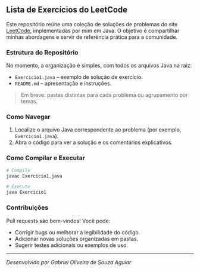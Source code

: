 ## Lista de Exercícios do LeetCode

Este repositório reúne uma coleção de soluções de problemas do site [LeetCode](https://leetcode.com), implementadas por mim em Java. O objetivo é compartilhar minhas abordagens e servir de referência prática para a comunidade.

### Estrutura do Repositório

No momento, a organização é simples, com todos os arquivos Java na raiz:

* `Exercicio1.java` – exemplo de solução de exercício.
* `README.md` – apresentação e instruções.

> Em breve: pastas distintas para cada problema ou agrupamento por temas.

### Como Navegar

1. Localize o arquivo Java correspondente ao problema (por exemplo, `Exercicio1.java`).
2. Abra o código para ver a solução e os comentários explicativos.

### Como Compilar e Executar

```bash
# Compile
javac Exercicio1.java

# Execute
java Exercicio1
```

### Contribuições

Pull requests são bem-vindos! Você pode:

* Corrigir bugs ou melhorar a legibilidade do código.
* Adicionar novas soluções organizadas em pastas.
* Sugerir testes adicionais ou exemplos de uso.



---

*Desenvolvido por Gabriel Oliveira de Souza Aguiar*
